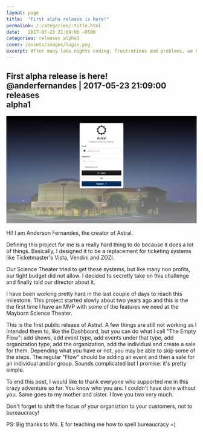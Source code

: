 ```yaml
---
layout: page
title:  "First alpha release is here!"
permalink: /:categories/:title.html
date:   2017-05-23 21:09:00 -0500
categories: releases alpha1
cover: /assets/images/login.png
excerpt: After many late nights coding, frustrations and problems, we have finally reached our first alpha milestone!
---
```


<h2 class="ui dividing header">
  <i class="pencil icon"></i>
  <div class="content">
    First alpha release is here!
    <div class="sub header">
      <i class="user circle outline icon"></i>@anderfernandes | 2017-05-23 21:09:00
    </div>
    <div class="sub header">
      <div class="ui label"><i class="tag icon"></i>releases</div>
      <div class="ui label"><i class="tag icon"></i>alpha1</div>
    </div>
  </div>
</h2>

<img src="/assets/images/login.png" class="ui image" />

Hi! I am Anderson Fernandes, the creator of Astral.

Defining this project for me is a really hard thing to do because it does a lot of things. Basically, I designed it to be a replacement for ticketing systems like Ticketmaster's Vista, Vendini and ZOZI.

Our Science Theater tried to get these systems, but like many non profits, our tight budget did not allow. I decided to secretly take on this challenge and finally told our director about it.

I have been working pretty hard in the last couple of days to reach this milestone. This project started slowly about two years ago and this is the the first time I have an MVP with some of the features we need at the Mayborn Science Theater.

This is the first public release of Astral. A few things are still not working as I intended them to, like the Dashboard, but you can do what I call "The Empty Flow": add shows, add event type, add events under that type, add organization type, add the organization, add the individual and create a sale for them. Depending what you have or not, you may be able to skip some of the steps. The regular "Flow" should be adding an event and then a sale for an individual and/or group. Sounds complicated but I promise: it's pretty simple.

To end this post, I would like to thank everyone who supported me in this crazy adventure so far. You know who you are. I couldn't have done without you. Same goes to my mother and sister. I love you two very much.

Don't forget to shift the focus of your organiztion to your customers, not to bureaucracy!

PS: Big thanks to Ms. E for teaching me how to spell bureaucracy =)
